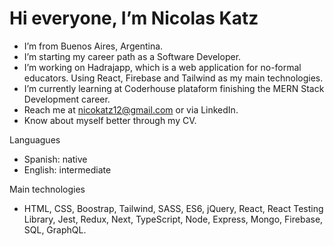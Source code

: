 # Hi everyone, I’m Nicolas Katz
- I’m from Buenos Aires, Argentina.
- I’m starting my career path as a Software Developer.
- I’m working on Hadrajapp, which is a web application for no-formal educators. Using React, Firebase and Tailwind as my main technologies.
- I’m currently learning at Coderhouse plataform finishing the MERN Stack Development career.
- Reach me at nicokatz12@gmail.com or via LinkedIn.
- Know about myself better through my CV.

Languagues
- Spanish: native
- English: intermediate

Main technologies
- HTML, CSS, Boostrap, Tailwind, SASS, ES6, jQuery, React, React Testing Library, Jest, Redux, Next, TypeScript, Node, Express, Mongo, Firebase, SQL, GraphQL. 
